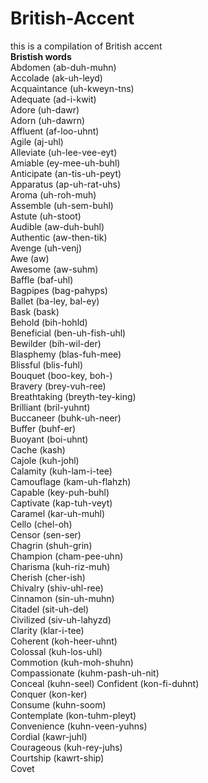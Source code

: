 # British-Accent
this is a compilation of British accent <br />
<b> Bristish words </b> <br />
Abdomen (ab-duh-muhn) <br />
Accolade (ak-uh-leyd) <br />
Acquaintance (uh-kweyn-tns)<br />
Adequate (ad-i-kwit)<br />
Adore (uh-dawr)<br />
Adorn (uh-dawrn)<br />
Affluent (af-loo-uhnt)<br />
Agile (aj-uhl)<br />
Alleviate (uh-lee-vee-eyt)<br />
Amiable (ey-mee-uh-buhl)<br />
Anticipate (an-tis-uh-peyt)<br />
Apparatus (ap-uh-rat-uhs)<br />
Aroma (uh-roh-muh)<br />
Assemble (uh-sem-buhl)<br />
Astute (uh-stoot)<br />
Audible (aw-duh-buhl)<br />
Authentic (aw-then-tik)<br />
Avenge (uh-venj)<br />
Awe (aw)<br />
Awesome (aw-suhm)<br />
Baffle (baf-uhl)<br />
Bagpipes (bag-pahyps)<br />
Ballet (ba-ley, bal-ey)<br />
Bask (bask)<br />
Behold (bih-hohld)<br />
Beneficial (ben-uh-fish-uhl)<br />
Bewilder (bih-wil-der)<br />
Blasphemy (blas-fuh-mee)<br />
Blissful (blis-fuhl)<br />
Bouquet (boo-key, boh-)<br />
Bravery (brey-vuh-ree)<br />
Breathtaking (breyth-tey-king)<br />
Brilliant (bril-yuhnt)<br />
Buccaneer (buhk-uh-neer)<br />
Buffer (buhf-er)<br />
Buoyant (boi-uhnt)<br />
Cache (kash)<br />
Cajole (kuh-johl)<br />
Calamity (kuh-lam-i-tee)<br />
Camouflage (kam-uh-flahzh)<br />
Capable (key-puh-buhl)<br />
Captivate (kap-tuh-veyt)<br />
Caramel (kar-uh-muhl)<br />
Cello (chel-oh)<br />
Censor (sen-ser)<br />
Chagrin (shuh-grin)<br />
Champion (cham-pee-uhn)<br />
Charisma (kuh-riz-muh)<br />
Cherish (cher-ish)<br />
Chivalry (shiv-uhl-ree)<br />
Cinnamon (sin-uh-muhn)<br />
Citadel (sit-uh-del)<br />
Civilized (siv-uh-lahyzd)<br />
Clarity (klar-i-tee)<br />
Coherent (koh-heer-uhnt)<br />
Colossal (kuh-los-uhl)<br />
Commotion (kuh-moh-shuhn)<br />
Compassionate (kuhm-pash-uh-nit)<br />
Conceal (kuhn-seel)
Confident (kon-fi-duhnt)<br />
Conquer (kon-ker)<br />
Consume (kuhn-soom)<br />
Contemplate (kon-tuhm-pleyt)<br />
Convenience (kuhn-veen-yuhns)<br />
Cordial (kawr-juhl)<br />
Courageous (kuh-rey-juhs)<br />
Courtship (kawrt-ship)<br />
Covet




